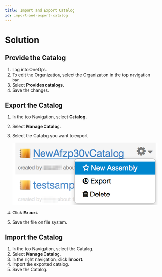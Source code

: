```yaml
---
title: Import and Export Catalog
id: import-and-export-catalog
---
```


# Solution

## Provide the Catalog

1. Log into OneOps.
2. To edit the Organization, select the Organization in the top navigation bar.
3. Select **Provides catalogs.**
4. Save the changes.

## Export the Catalog

1. In the top Navigation, select **Catalog.**
2. Select **Manage Catalog.**
3. Select the Catalog you want to export.
  
    ![Export Catalog](../../assets/local/images/export-catalog.png)
  
4. Click **Export.** 
5. Save the file on file system.

## Import the Catalog

1. In the top Navigation, select the Catalog.
2. Select **Manage Catalog.**
3. In the right navigation, click **Import.**
4. Import the exported catalog.
5. Save the Catalog.
